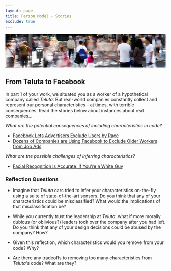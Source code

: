```yaml
---
layout: page
title: Person Model - Stories
exclude: true
---
```

![university](img/people.jpg)

## From Teluta to Facebook
In part 1 of your work, we situated you as a worker of a hypothetical company called _Teluta_. But real-world companies constantly collect and represent our personal characteristics - at times, with terrible consequences. Read the stories below about instances about real companies...

_What are the potential consequences of including characteristics in code?_
- [Facebook Lets Advertisers Exclude Users by Race](https://www.propublica.org/article/facebook-lets-advertisers-exclude-users-by-race)
- [Dozens of Companies are Using Facebook to Exclude Older Workers from Job Ads](https://www.propublica.org/article/facebook-ads-age-discrimination-targeting)

_What are the possible challenges of inferring characteristics?_
- [Facial Recognition is Accurate, if You're a White Guy](https://www.nytimes.com/2018/02/09/technology/facial-recognition-race-artificial-intelligence.html)


### Reflection Questions

- Imagine that _Teluta_ cars tried to infer your characteristics on-the-fly using a suite of state-of-the-art sensors. Do you think that any of your characteristics could be misclassified?  What would the implications of that misclassification be?

- While you currently trust the leadership at _Teluta_, what if more morally dubious (or oblivious?) leaders took over the company after you had left. Do you think that any of your design decisions could be abused by the company? How?

- Given this reflection, which characteristics would you remove from your code? Why?

- Are there any tradeoffs to removing too many characteristics from _Teluta_'s code? What are they?
